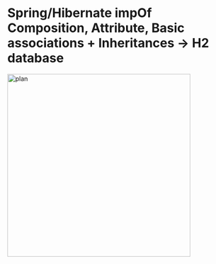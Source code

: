 # Spring/Hibernate impOf Composition, Attribute, Basic associations + Inheritances -> H2 database
<img width="413" alt="plan" src="https://github.com/Padabed/uml-implementation-part-5/assets/77849594/a41d4ddb-a6c5-40ac-8e71-d7a5c407e965">
